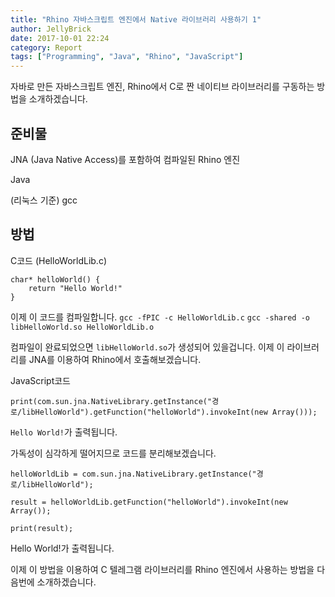 ```yaml
---
title: "Rhino 자바스크립트 엔진에서 Native 라이브러리 사용하기 1"
author: JellyBrick
date: 2017-10-01 22:24
category: Report
tags: ["Programming", "Java", "Rhino", "JavaScript"]
---
```


자바로 만든 자바스크립트 엔진, Rhino에서 C로 짠 네이티브 라이브러리를 구동하는 방법을 소개하겠습니다.

## 준비물
JNA (Java Native Access)를 포함하여 컴파일된 Rhino 엔진

Java

(리눅스 기준)
gcc


## 방법

C코드 (HelloWorldLib.c)
```
char* helloWorld() {
    return "Hello World!"
}
```
이제 이 코드를 컴파일합니다. 
`gcc -fPIC -c HelloWorldLib.c`
`gcc -shared -o libHelloWorld.so HelloWorldLib.o`

컴파일이 완료되었으면 `libHelloWorld.so`가 생성되어 있을겁니다.
이제 이 라이브러리를 JNA를 이용하여 Rhino에서 호출해보겠습니다.

JavaScript코드
```
print(com.sun.jna.NativeLibrary.getInstance("경로/libHelloWorld").getFunction("helloWorld").invokeInt(new Array()));
```
`Hello World!`가 출력됩니다.

가독성이 심각하게 떨어지므로 코드를 분리해보겠습니다.

```
helloWorldLib = com.sun.jna.NativeLibrary.getInstance("경로/libHelloWorld");

result = helloWorldLib.getFunction("helloWorld").invokeInt(new Array());

print(result);
```

Hello World!가 출력됩니다.

이제 이 방법을 이용하여 C 텔레그램 라이브러리를 Rhino 엔진에서 사용하는 방법을 다음번에 소개하겠습니다.



